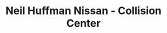 ---
title: "Neil Huffman Nissan - Collision Center"
url: /st-matthews/neil-huffman-nissan-collision-center/
shop: Autowerkstatt
---